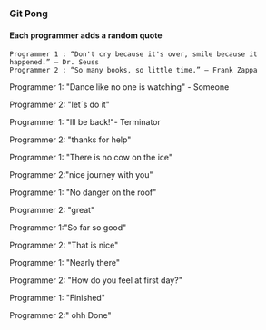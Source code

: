 ### Git Pong
#### Each programmer adds a random quote

```Example:
Programmer 1 : “Don't cry because it's over, smile because it happened.” ― Dr. Seuss
Programmer 2 : “So many books, so little time.” ― Frank Zappa
```

Programmer 1: "Dance like no one is watching" - Someone

Programmer 2: "let´s do it"

Programmer 1: "Ill be back!"- Terminator

Programmer 2: "thanks for help"

Programmer 1: "There is no cow on the ice"

Programmer 2:"nice journey with you"

Programmer 1: "No danger on the roof"

Programmer 2: "great"

Programmer 1:"So far so good"

Programmer 2: "That is nice"

Programmer 1: "Nearly there"

Programmer 2: "How do you feel at first day?"

Programmer 1: "Finished"

Programmer 2:" ohh   Done"

